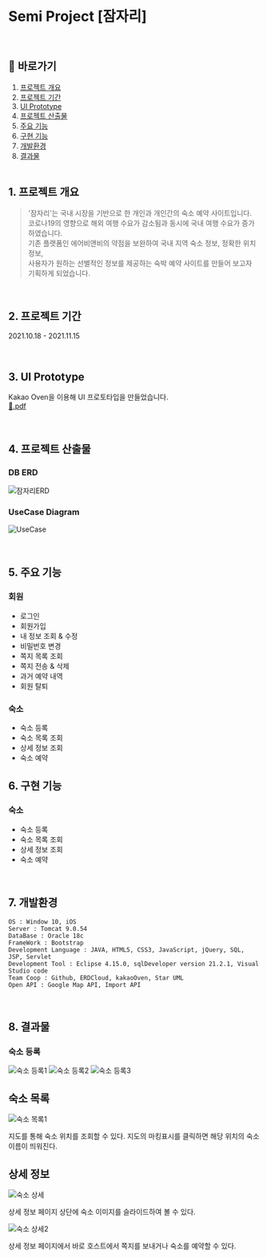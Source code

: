 # Semi Project [잠자리]
<br>

## 🔎 바로가기
1. [프로젝트 개요](https://github.com/elilly00/Odonata#1-%ED%94%84%EB%A1%9C%EC%A0%9D%ED%8A%B8-%EA%B0%9C%EC%9A%94) <br>
2. [프로젝트 기간](https://github.com/elilly00/Odonata#2-%ED%94%84%EB%A1%9C%EC%A0%9D%ED%8A%B8-%EA%B8%B0%EA%B0%84) <br>
3. [UI Prototype](https://github.com/elilly00/Odonata#3-ui-prototype) <br>
4. [프로젝트 산출물](https://github.com/elilly00/Odonata#4-db-erd) <br>
5. [주요 기능](https://github.com/elilly00/Odonata#5-%EA%B5%AC%ED%98%84%EA%B8%B0%EB%8A%A5) <br>
6. [구현 기능](https://github.com/elilly00/Odonata/edit/main/README.md#6-%EA%B5%AC%ED%98%84-%EA%B8%B0%EB%8A%A5) <br>
7. [개발환경](https://github.com/elilly00/Odonata/edit/main/README.md#7-%EA%B0%9C%EB%B0%9C%ED%99%98%EA%B2%BD) <br>
8. [결과물](https://github.com/elilly00/Odonata/edit/main/README.md#8-%EA%B2%B0%EA%B3%BC%EB%AC%BC)
<br><br>

## 1. 프로젝트 개요
> '잠자리'는 국내 시장을 기반으로 한 개인과 개인간의 숙소 예약 사이트입니다. <br> 
코로나19의 영향으로 해외 여행 수요가 감소됨과 동시에 국내 여행 수요가 증가하였습니다. <br> 
기존 플랫폼인 에어비앤비의 약점을 보완하여 국내 지역 숙소 정보, 정확한 위치 정보, <br> 
사용자가 원하는 선별적인 정보를 제공하는 숙박 예약 사이트를 만들어 보고자 기획하게 되었습니다.
<br>

## 2. 프로젝트 기간
2021.10.18 - 2021.11.15

<br>

## 3. UI Prototype
Kakao Oven을 이용해 UI 프로토타입을 만들었습니다.<br>
[:floppy_disk:.pdf](https://github.com/Cwonseok/Odonata/files/7986646/UI.Prototype.pdf)

<br>

## 4. 프로젝트 산출물
### DB ERD
![잠자리ERD](https://user-images.githubusercontent.com/90914001/152160371-dd5a336b-6e87-4ec2-9ee8-927770c44c89.png)
### UseCase Diagram
![UseCase](https://user-images.githubusercontent.com/90914001/161914415-dd4857c1-5cf8-4465-aaa4-2104b4e2c61e.PNG)

<br>

## 5. 주요 기능
### 회원
- 로그인
- 회원가입
- 내 정보 조회 & 수정
- 비밀번호 변경
- 쪽지 목록 조회
- 쪽지 전송 & 삭제
- 과거 예약 내역
- 회원 탈퇴

### 숙소
- 숙소 등록
- 숙소 목록 조회
- 상세 정보 조회
- 숙소 예약

## 6. 구현 기능
### 숙소
- 숙소 등록
- 숙소 목록 조회
- 상세 정보 조회
- 숙소 예약

<br>

## 7. 개발환경
```
OS : Window 10, iOS
Server : Tomcat 9.0.54
DataBase : Oracle 18c
FrameWork : Bootstrap
Development Language : JAVA, HTML5, CSS3, JavaScript, jQuery, SQL, JSP, Servlet
Development Tool : Eclipse 4.15.0, sqlDeveloper version 21.2.1, Visual Studio code
Team Coop : Github, ERDCloud, kakaoOven, Star UML
Open API : Google Map API, Import API 
```

<br>

## 8. 결과물
### 숙소 등록
![숙소 등록1](https://user-images.githubusercontent.com/90914001/176836593-fa22fb95-b14a-4264-89fd-02365298264b.PNG)
![숙소 등록2](https://user-images.githubusercontent.com/90914001/176836608-1d2e85ef-80c0-499a-9ecf-2018769aa06e.PNG)
![숙소 등록3](https://user-images.githubusercontent.com/90914001/176836614-0bec7d64-753a-4e3d-a732-484a71d5c8dd.PNG)

## 숙소 목록
![숙소 목록1](https://user-images.githubusercontent.com/90914001/176836702-a73dcebf-2b0b-4890-ab08-164dc230265d.PNG)

지도를 통해 숙소 위치를 조회할 수 있다. 
지도의 마킹표시를 클릭하면 해당 위치의 숙소 이름이 띄워진다.

## 상세 정보
![숙소 상세](https://user-images.githubusercontent.com/90914001/176836728-8fa0ed49-2da3-4f54-8a4d-2980018ee81c.PNG)

상세 정보 페이지 상단에 숙소 이미지를 슬라이드하여 볼 수 있다.

![숙소 상세2](https://user-images.githubusercontent.com/90914001/176836734-427569d8-3f7f-4a42-8d82-92282229986f.PNG)

상세 정보 페이지에서 바로 호스트에서 쪽지를 보내거나 숙소를 예약할 수 있다.

